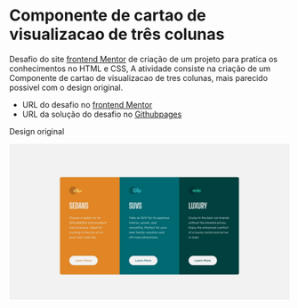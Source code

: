 <h1>Componente de cartao de visualizacao de três colunas</h1>
<p>
  Desafio do site <a href="https://www.frontendmentor.io/challenges">frontend Mentor</a> de criação de um projeto para pratica os conhecimentos no HTML e CSS, A           atividade consiste na criação de um Componente de cartao de visualizacao de tres colunas, mais parecido possivel com o design original.
</p>
<p>
  <ul>
    <li>URL do desafio no <a href="https://www.frontendmentor.io/challenges/3column-preview-card-component-pH92eAR2-"/>frontend Mentor</a></li>
    <li>URL da solução do desafio no <a href="https://joaoover.github.io/Componente-de-cartao-de-visualizacao-3-colunas/cartao-de-visualizacao.html"/>Githubpages</a></li>
  </ul>
</p>
<p>Design original</p>
<img src="imagens/desktop-design.jpg">


